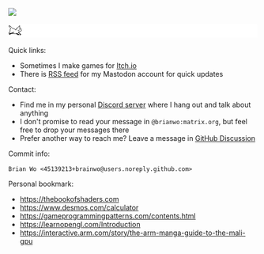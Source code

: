 ![](https://img.itch.zone/aW1nLzk0MTQ0NTIucG5n/original/fpRyRg.png)

![](./cat.gif)

Quick links:
- Sometimes I make games for [Itch.io](https://brianwo.itch.io/)
- There is [RSS feed](https://techhub.social/@brianwo.rss) for my Mastodon account for quick updates

Contact:
- Find me in my personal [Discord server](https://discord.gg/QR63QRZntK) where I hang out and talk about anything
- I don't promise to read your message in `@brianwo:matrix.org`, but feel free to drop your messages there
- Prefer another way to reach me? Leave a message in [GitHub Discussion](https://github.com/brainwo/brainwo/discussions)

Commit info:
```
Brian Wo <45139213+brainwo@users.noreply.github.com>
```

Personal bookmark:
- https://thebookofshaders.com
- https://www.desmos.com/calculator
- https://gameprogrammingpatterns.com/contents.html
- https://learnopengl.com/Introduction
- https://interactive.arm.com/story/the-arm-manga-guide-to-the-mali-gpu 
